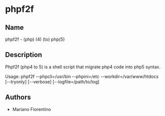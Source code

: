 # phpf2f
Name
----

phpf2f - (php) (4) (to) php(5)

Description
-----------

Phpf2f (php4 to 5) is a shell script that migrate php4 code into php5 syntax.


Usage: phpf2f --phpcli=/usr/bin --phpini=/etc --workdir=/var/www/htdocs [--tryonly] [--verbose] [--logfile=/path/to/log]

Authors
------------

* Mariano Fiorentino
